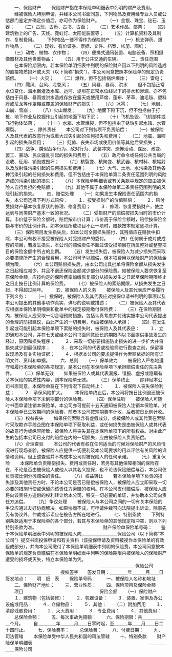 
 


　　一、保险财产
　　保险财产指在本保险单明细表中列明的财产及费用。
　　经被保险人特别申请，并经本公司书面同意，下列物品及费用经专业人员或公估部门鉴定并确定价值后，亦可作为保险财产。
　　（一）金银、珠宝、钻石、玉器；
　　（二）古玩、古币、古书、古画；
　　（三）艺术作品、邮票；
　　（四）建筑物上的广告、天线、霓虹灯、太阳能装置等；
　　（五）计算机资料及其制作、复制费用。
　　下列物品一律不得作为保险财产：
　　（一）枪支弹药、爆炸物品；
　　（二）现钞、有价证券、票据、文件、档案、帐册、图纸；
　　（三）动物、植物、农作物；
　　（四）便携式通讯装置、电脑设备、照相摄像器材及其他贵重物品；
　　（五）用于公共交通的车辆。
　　二、责任范围
　　在本保险期限内，若本保险单明细表中列明的保险财产因以下列明的风险造成的直接物质损坏或灭失（以下简称“损失”），本公司同意按照本保险单的规定负责赔偿。
　　（一）火灾；
　　（二）爆炸，但不包括锅炉爆炸；
　　（三）雷电；
　　（四）飓风、台风、龙卷风；
　　（五）风暴、暴雨、洪水
　　但不包括正常水位变化、海水倒灌及水库、运河、堤坝在正常水位线以下的排水和渗漏，亦不包括由于风暴、暴雨或洪水造成存放在露天或使用芦席、蓬布、茅草、油毛毡、塑料膜或尼龙等作罩棚或覆盖的保险财产的损失；
　　（六）冰雹；
　　（七）地崩、山崩、雪崩；
　　（八）火山爆发；
　　（九）地面下陷下沉，但不包括由于打桩、地下作业及挖掘作业引起的地面下陷下沉；
　　（十）飞机坠毁、飞机部件或飞行物体坠落；
　　（十一）水箱、水管爆裂，但不包括由于锈蚀引起水箱、水管爆裂。
　　三、除外责任
　　本公司对下列各项不负责赔偿：
　　（一）被保险人及其代表的故意行为或重大过失引起的任何损失和费用；
　　（二）地震、海啸引起的损失和费用；
　　（三）贬值、丧失市场或使用价值等其他后果损失；
　　（四）战争、类似战争行为、敌对行为、武装冲突、恐怖活动、谋反、政变、罢工、暴动、民众骚乱引起的损失和费用；
　　（五）政府命令或任何公共当局的没收、征用、销毁或毁坏；
　　（六）核裂变、核聚变、核武器、核材料、核幅射以及放射性污染引起的任何损失和费用；
　　（七）大气、土地、水污染及其他各种污染引起的任何损失和费用，但不包括由于本保险单第二条责任范围列明的风险造成的污染引起的损失；
　　（八）本保险单明细表或有关条款中规定的应由被保险人自行负担的免赔额；
　　（九）其他不属于本保险单第二条责任范围列明的风险引起的损失。
　　四、赔偿处理
　　（一）如果发生本保险责任范围内的损失，本公司选择下列方式赔偿：
　　１．按受损财产的价值赔偿；
　　２．赔付受损财产基本恢复原状的修理、修复费用；
　　３．修理、恢复受损财产，使之达到与同类财产基本一致的状况。
　　（二）受损财产的赔偿按损失当时的市价计算。市价低于保险金额时，赔偿按市价计算；市价高于保险金额时，赔偿按保险金额与市价的比例计算。如本保险所载项目不止一项时，赔款按本规定逐项计算。
　　（三）保险项目发生损失后，如本公司全部损失赔付，其残值应在赔款中扣除，本公司有权不接受被保险人对受损财产的委付。
　　（四）任何属于成对或成套的项目，若发生损失，本公司的赔偿责任不超过该受损项目在所属整对或整套项目的保险金额中所占的比例。
　　（五）发生损失后，被保险人为减少损失而采取必要措施所产生的合理费用，本公司可予以赔偿，但本项费用以保险财产的保险金额为限。
　　（六）本公司赔偿损失后，由本公司出具批单将保险金额从损失发生之日起相应减少，并且不退还保险金额减少部分的保险费。如被保险人要求恢复至原保险金额，应按约定的保险费率加缴恢复部分从损失发生之日起至保险期限终止之日止按日比例计算的保险费。
　　（七）被保险人的索赔期限，从损失发生之日起，不得超过两年。
　　五、被保险人的义务
　　被保险人及其代表应严格履行下列义务：
　　（一）投保时，被保险人及其代表应对投保申请书列明的事项以及本公司提出的其他事项作真实、详尽的说明或描述；
　　（二）被保险人及其代表应根据本保险单明细表和批单中的规定按期缴付保险费；
　　（三）在保险期限内，被保险人应采取一切合理预防措施，包括认真考虑并付诸实施本公司代表提出的合理的防损建议，由此产生的一切费用，均由被保险人承担；
　　（四）在发生引起或可能引起本保险单项下索赔的损失时，被保险人及其代表应：
　　１．立即通知本公司，并在七天或经本公司书面同意延长的期限内以书面提供事故发生的经过，原因和损失程序；
　　２．采取一切必要措施防止损失的进一步扩大并将损失减少到最低程序；
　　３．在本公司的代表或检验师进行勘查之前，保留事故现场及有关实物证据；
　　４．根据本公司的要求提供作为索赔依据的所有证明文件、资料和单据。
　　六、总则
　　（一）保单效力
　　被保险人严格地遵守和履行本保险单的各项规定，是本公司在本保险单项下承担赔偿责任的先决条件。
　　（二）保单无效
　　如果被保险人或其代表漏报、错报、虚报或隐瞒有关本保险的实质性内容，则本保险单无效。
　　（三）保单终止
　　除非经本公司书面同意，本保险单将在下列情况下自动终止：
　　１．被保险人丧失保险利益；
　　２．承保风险扩大。
　　本保险单终止后，本公司将按日比例退还被保险人本保险单项下未到期部分的保险费。
　　（四）保单注销
　　被保险人可随时书面申请注销本保险单，本公司亦可提前十五天通知被保险人注销本保险单。对本保险单已生效期间的保险费，前者本公司按短期费率计收，后者按日比例计收。
　　（五）权益丧失
　　如果任何索赔含有虚假成分，或被保险人或其代表在索赔时采取欺诈手段企图在本保险单项下获取利益，或任何损失是由被保险人或其代表的故意行为或纵容所致，被保险人将丧失其在本保险单项下的所有权益。对由此产生的包括本公司已支付的赔偿在内的一切损失，应由被保险人负责赔偿。
　　（六）合理查验
　　本公司的代表有权在任何适当的时候对保险财产的风险情况进行现场查验。被保险人应提供一切便利及本公司要求的用以评估有关风险的详情和资料。但上述查验并不构成本公司对被保险人的任何承诺。
　　（七）重复保险
　　本保险单负责赔偿损失、费用或责任时，若另有其他保障相同的保险存在，不论是否由被保险人或他人以其名义投保，也不论该保险赔偿与否，本公司仅负责按比例分摊赔偿的责任。
　　（八）权益转让
　　若本保险单项下负责的损失涉及其他责任方时，不论本公司是否已赔偿被保险人，被保险人应立即采取一切必要的措施行使或保留向该责任方索赔的权利。在本公司支付赔偿后，被保险人应将向该责任方追偿的权利转让给本公司，移交一切必要的单证，并协助本公司向责任方追偿。
　　（九）争议处理
　　被保险人与本公司之间的一切有关本保险的争议应通过友好协商解决。如果协商不成，可申请仲裁可向法院提出诉讼。除事先另有协议外，仲裁或诉讼应在被告方所在地进行。
　　七、特别条款
　　下列特别条款适用于本保险单的各个部分，若其与本保险单的其他规定相冲突，则以下列特别条款为准。　　　　　　　　　　　　　　　 财产保险单保险单号码：　　鉴于本保险单明细表中列明的被保险人向＿＿＿＿＿＿＿＿保险公司（以下简称“本公司”）提交书面投保申请和有关资料（该投保申请及资料被视作本保险单的有效组成部分），并向本公司缴付了本保险单明细表中列明的保险费，本公司同意按本保险单的规定负责赔偿在本保险单明细表中列明的保险期限内被保险人的保险财产遭受的损坏或灭失，特立本保险单为凭。
　　　　　　　　　　　　　　　　　　　　　＿＿＿＿＿＿＿＿保险公司
　　＿＿＿＿＿＿＿＿
　　授权签字　　签发日期：＿＿＿＿年＿＿＿月＿＿日　　签发地点：　　明　细　表
　　保险单号码：
　　一、被保险人名称和地址：
　　二、保险财产地址：
　　三、营业性质：
　　四、保险项目及保险金额
　　项目　　　　　　　　　　　　　　　　　保险金额
　　（一）保险财产
　　１．建筑物（包括装修）：
　　２．机器设备：
　　３．装置、家俱及办公设施或用品：
　　４．仓储物品：
　　５．其他：
　　（二）附加费用
　　１．清除残骸费用：
　　２．灭火费用：
　　３．专业费用：
　　４．其他费用：
　　总保险金额：
　　五、每次事故免赔额：
　　六、保险期限：共＿＿＿＿＿＿个月。
　　自＿＿＿＿年＿＿＿月＿＿日零时起，至＿＿＿年＿＿月＿＿日二十四时止。
　　七、保险费率：
　　总保险费：
　　八、付费日期：
　　九、司法管辖
　　本保险单受中华人民共和国的司法管辖
　　十、特别条款
　　财产险保单明细表　　　　　　　　　　　　　　　　　　　　　　　　　　＿＿＿＿＿＿保险公司
　　 


 


 

 
 
 
 
 
  


  
 

  


  


  
 
 
 
 

